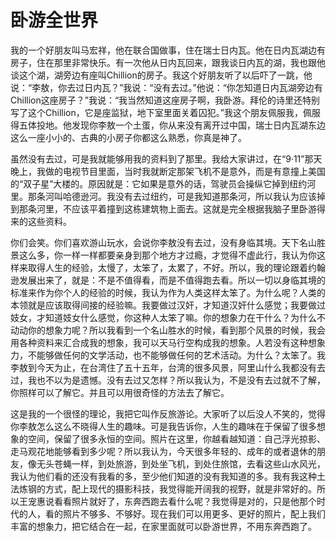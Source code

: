 # 卧游全世界

我的一个好朋友叫马宏祥，他在联合国做事，住在瑞士日内瓦。他在日内瓦湖边有房子，住在那里非常快乐。有一次他从日内瓦回来，跟我谈日内瓦的湖，我也跟他谈这个湖，湖旁边有座叫Chillion的房子。我这个好朋友听了以后吓了一跳，他说：“李敖，你去过日内瓦？”我说：“没有去过。”他说：“你怎知道日内瓦湖旁边有Chillion这座房子？”我说：“我当然知道这座房子啊，我卧游。拜伦的诗里还特别写了这个Chillion，它是座监狱，地下室里面关着囚犯。”我这个朋友佩服我，佩服得五体投地。他发现你李敖一个土蛋，你从来没有离开过中国，瑞士日内瓦湖东边这么一座小小的、古典的小房子你都这么熟悉，你真是神了。 

虽然没有去过，可是我就能够用我的资料到了那里。我给大家讲过，在“9·11”那天晚上，我做的电视节目里面，当时我就断定那架飞机不是意外，而是有意撞上美国的“双子星”大楼的。原因就是：它如果是意外的话，驾驶员会操纵它掉到纽约河里。那条河叫哈德逊河。我没有去过纽约，可是我知道那条河，所以我认为应该掉到那条河里，不应该平着撞到这栋建筑物上面去。这就是完全根据我脑子里卧游得来的这些资料。 

你们会笑。你们喜欢游山玩水，会说你李敖没有去过，没有身临其境。天下名山胜景这么多，你一样一样都要亲身到那个地方才过瘾，才觉得不虚此行，我认为你这样来取得人生的经验，太慢了，太笨了，太累了，不好。所以，我的理论跟着约翰逊发展出来了，就是：不是不值得看，而是不值得跑去看。所以一切以身临其境的标准来作为你个人的经验的时候，我认为作为人类这样太笨了。为什么呢？人类的本领就是应该取得间接的经验嘛。我要做过汉奸，才知道汉奸什么感觉；我要做过妓女，才知道妓女什么感觉，你这种人太笨了嘛。你的想象力在干什么？为什么不动动你的想象力呢？所以我看到一个名山胜水的时候，看到那个风景的时候，我会用各种资料来汇合成我的想象，我可以天马行空构成我的想象。人若没有这种想象力，不能够做任何的文学活动，也不能够做任何的艺术活动。为什么？太笨了。我李敖到今天为止，在台湾住了五十五年，台湾的很多风景，阿里山什么我都没有去过，我也不以为是遗憾。没有去过又怎样？所以我认为，不是没有去过就不了解，你照样可以了解它。并且可以用很奇怪的方法去了解它。 

这是我的一个很怪的理论，我把它叫作反旅游论。大家听了以后没人不笑的，觉得你李敖怎么这么不晓得人生的趣味。可是我告诉你，人生的趣味在于保留了很多想象的空间，保留了很多永恒的空间。照片在这里，你越看越知道：自己浮光掠影、走马观花地能够看到多少呢？所以我认为，今天很多年轻的、成年的或者退休的朋友，像无头苍蝇一样，到处旅游，到处坐飞机，到处住旅馆，去看这些山水风光，我认为他们看的还没有我看的多，至少他们知道的没有我知道的多。我有我这种土法炼钢的方式，配上现代的摄影科技，我觉得能开阔我的视野，就是非常好的。所以王宠惠说看看照片就好了，东奔西跑去看什么呢？我觉得是对的，只是他那个时代的人，看的照片不够多、不够好。现在我们可以用更多、更好的照片，配上我们丰富的想象力，把它结合在一起，在家里面就可以卧游世界，不用东奔西跑了。